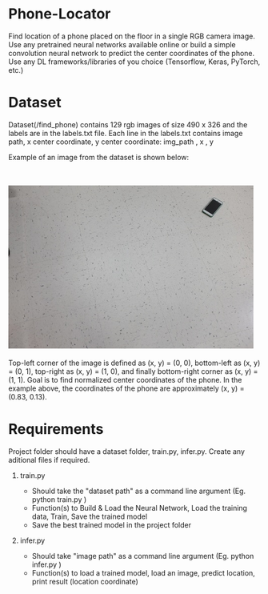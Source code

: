 # Phone-Locator

Find location of a phone placed on the floor in a single RGB camera image. Use any pretrained neural networks available online or build a simple convolution neural network to predict the center coordinates of the phone. Use any DL frameworks/libraries of you choice (Tensorflow, Keras, PyTorch, etc.)

# Dataset
Dataset(/find_phone) contains 129 rgb images of size 490 x 326 and the labels are in the labels.txt file. Each line in the labels.txt contains image path, x center coordinate, y center coordinate: img_path , x , y

Example of an image from the dataset is shown below:

<br /> <br />
<img src="find_phone/0.jpg">
<br /> <br />
Top-left corner of the image
is defined as (x, y) = (0, 0), bottom-left as (x, y) = (0, 1), top-right as (x, y) = (1, 0), and finally
bottom-right corner as (x, y) = (1, 1). Goal is to find normalized center coordinates
of the phone. In the example above, the coordinates of the phone are
approximately (x, y) = (0.83, 0.13).


# Requirements
Project folder should have a dataset folder, train.py, infer.py. Create any aditional files if required.

1. train.py 
   * Should take the "dataset path" as a command line argument (Eg. python train.py <dataset-path>)
   * Function(s) to Build & Load the Neural Network, Load the training data, Train, Save the trained model
   * Save the best trained model in the project folder
   
2. infer.py
    * Should take "image path" as a command line argument (Eg. python infer.py <image-path>)
    * Function(s) to load a trained model, load an image, predict location, print result (location coordinate)



